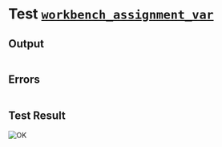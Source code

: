 # Test [`workbench_assignment_var`](../doc/tests/statement_usage.md#L526)

## Output

```,plain
```

## Errors

```,plain
```

## Test Result

![OK](../doc/tests/.test/workbench_assignment_var.png)
